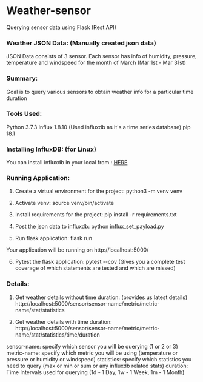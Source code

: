# Weather-sensor
Querying sensor data using Flask (Rest API)

### Weather JSON Data: (Manually created json data)
JSON Data consists of 3 sensor. Each sensor has info of humidity, pressure, temperature
and windspeed for the month of March (Mar 1st - Mar 31st)

### Summary:
Goal is to query various sensors to obtain weather info for a particular time duration

### Tools Used:
Python 3.7.3
Influx 1.8.10 (Used influxdb as it's a time series database)
pip 18.1

### Installing InfluxDB: (for Linux)
You can install influxdb in your local from : [HERE](https://devopslifecycle.com/lessons/16/getting-started-with-influxdb#measurement-command-cheat-sheet)

### Running Application:
1. Create a virtual environment for the project:
python3 -m venv venv

2. Activate venv:
source venv/bin/activate

3. Install requirements for the project:
pip install -r requirements.txt

4. Post the json data to influxdb:
python influx_set_payload.py

5. Run flask application:
flask run

Your application will be running on http://localhost:5000/

6. Pytest the flask application:
pytest --cov (Gives you a complete test coverage of which statements are tested and which are missed)

### Details:
1. Get weather details without time duration: (provides us latest details)
http://localhost:5000/sensor/sensor-name/metric/metric-name/stat/statistics

2. Get weather details with time duration:
http://localhost:5000/sensor/sensor-name/metric/metric-name/stat/statistics/time/duration

sensor-name: specify which sensor you will be querying (1 or 2 or 3)
metric-name: specify which metric you will be using (temperature or pressure or humidity or windspeed)
statistics: specify which statistics you need to query (max or min or sum or any influxdb related stats)
duration: Time Intervals used for querying (1d - 1 Day, 1w - 1 Week, 1m - 1 Month)